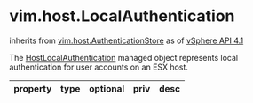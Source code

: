 vim.host.LocalAuthentication
============================
inherits from [vim.host.AuthenticationStore](vim.host.AuthenticationStore.md "vim.host.AuthenticationStore")
as of [vSphere API 4.1](vim.version.md#vim.version.version6)


The <a href="vim.host.LocalAuthentication.md">HostLocalAuthentication</a> managed object represents   local authentication for user accounts on an ESX host.

| property | type | optional | priv | desc |
|:---------|:-----|:---------|:-----|:-----|


